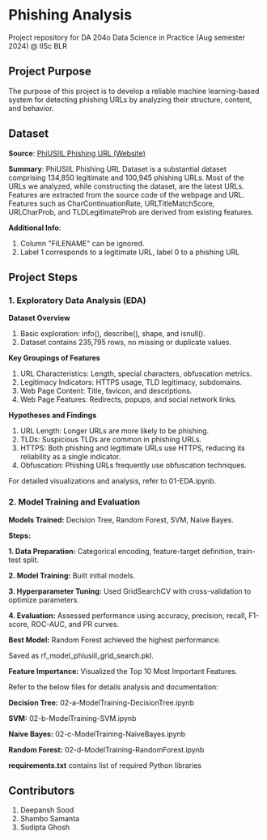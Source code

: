 # Phishing Analysis
Project repository for DA 204o Data Science in Practice (Aug semester 2024) @ IISc BLR

## Project Purpose
The purpose of this project is to develop a reliable machine learning-based system for detecting phishing URLs by analyzing their structure, content, and behavior.

## Dataset
**Source**: [PhiUSIIL Phishing URL (Website)](https://archive.ics.uci.edu/dataset/967/phiusiil+phishing+url+dataset)

**Summary**: PhiUSIIL Phishing URL Dataset is a substantial dataset comprising 134,850 legitimate and 100,945 phishing URLs. Most of the URLs we analyzed, while constructing the dataset, are the latest URLs. Features are extracted from the source code of the webpage and URL. Features such as CharContinuationRate, URLTitleMatchScore, URLCharProb, and TLDLegitimateProb are derived from existing features.

**Additional Info**:
1. Column "FILENAME" can be ignored.
2. Label 1 corresponds to a legitimate URL, label 0 to a phishing URL

## Project Steps
### 1. Exploratory Data Analysis (EDA)

**Dataset Overview**
1. Basic exploration: info(), describe(), shape, and isnull().
2. Dataset contains 235,795 rows, no missing or duplicate values.
   
**Key Groupings of Features**
1. URL Characteristics: Length, special characters, obfuscation metrics.
2. Legitimacy Indicators: HTTPS usage, TLD legitimacy, subdomains.
3. Web Page Content: Title, favicon, and descriptions.
4. Web Page Features: Redirects, popups, and social network links.

**Hypotheses and Findings**
1. URL Length: Longer URLs are more likely to be phishing.
2. TLDs: Suspicious TLDs are common in phishing URLs.
3. HTTPS: Both phishing and legitimate URLs use HTTPS, reducing its reliability as a single indicator.
4. Obfuscation: Phishing URLs frequently use obfuscation techniques.
   
For detailed visualizations and analysis, refer to 01-EDA.ipynb.

### 2. Model Training and Evaluation

**Models Trained:** Decision Tree, Random Forest, SVM, Naive Bayes.

**Steps:**

  **1. Data Preparation:** Categorical encoding, feature-target definition, train-test split.

  **2. Model Training:** Built initial models.

  **3. Hyperparameter Tuning:** Used GridSearchCV with cross-validation to optimize parameters.

  **4. Evaluation:** Assessed performance using accuracy, precision, recall, F1-score, ROC-AUC, and PR curves.

**Best Model:**
 Random Forest achieved the highest performance.
 
 Saved as rf_model_phiusiil_grid_search.pkl.
 
**Feature Importance:** Visualized the Top 10 Most Important Features.

Refer to the below files for details analysis and documentation:

**Decision Tree:** 02-a-ModelTraining-DecisionTree.ipynb

**SVM:** 02-b-ModelTraining-SVM.ipynb

**Naive Bayes:** 02-c-ModelTraining-NaiveBayes.ipynb

**Random Forest:** 02-d-ModelTraining-RandomForest.ipynb

**requirements.txt** contains list of required Python libraries

## Contributors
1. Deepansh Sood
2. Shambo Samanta
3. Sudipta Ghosh

